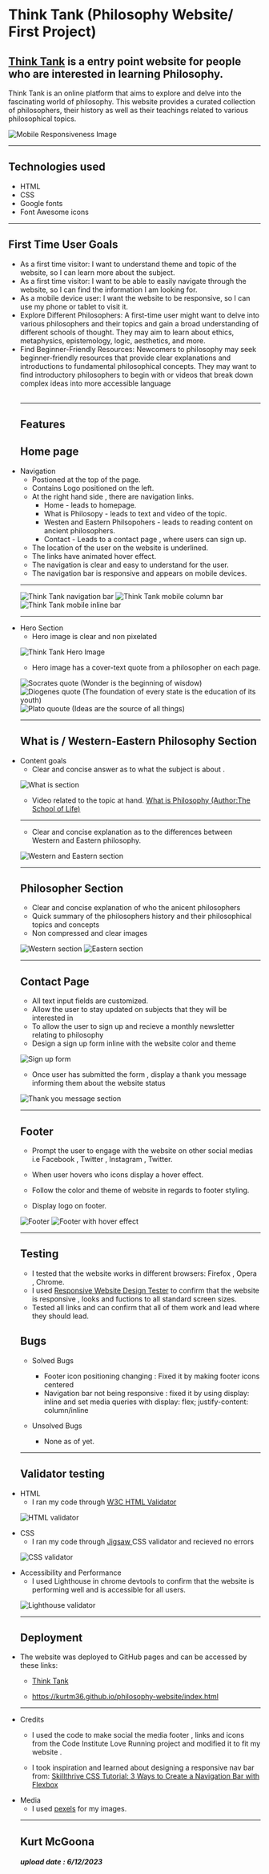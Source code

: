 
# <strong><italic>Think Tank</italic></strong> (Philosophy Website/ First Project)


## [Think Tank](https://kurtm36.github.io/philosophy-website/)   is a entry point website for people who are interested in learning Philosophy.  

Think Tank is an online platform that aims to explore and delve into the fascinating world of philosophy. This website provides a curated collection of philosophers, their history as well as their teachings related to various philosophical topics.

![Mobile Responsiveness Image](https://raw.githubusercontent.com/Kurtm36/philosophy-website/main/assets/images/am-i-responsive.png)
<hr>

## Technologies used 
<ul>
    <li>HTML
    <li>CSS
    <li>Google fonts
    <li>Font Awesome icons
</UL>
<hr>

## First Time User Goals 
<ul>

<li>As a first time visitor: I want to understand theme and topic of the website, so I can learn more about the subject.

<br>

<li>As a first time visitor: I want to be able to easily navigate through the website, so I can find the information I am looking for.

<br>

<li>As a mobile device user: I want the website to be responsive, so I can use my phone or tablet to visit it.

<br>

<li>Explore Different Philosophers: A first-time user might want to delve into various philosophers and their topics and gain a broad understanding of different schools of thought. They may aim to learn about ethics, metaphysics, epistemology, logic, aesthetics, and more.

<br>

<li>Find Beginner-Friendly Resources: Newcomers to philosophy may seek beginner-friendly resources that provide clear explanations and introductions to fundamental philosophical concepts. They may want to find introductory philosophers to begin with or videos that break down complex ideas into more accessible language</li>

<br>

<hr>

## Features



## Home page

<li> Navigation

- Postioned at the top of the page.
- Contains Logo positioned on the left.
- At the right hand side , there are navigation links.
    - Home - leads to homepage.
    - What is Philosopy - leads to text and video of the topic.
    - Westen and Eastern Philsopohers - leads to reading content on ancient philosophers.
    - Contact - Leads to a contact page , where users can sign up.
- The location of the user on the website is underlined.
- The links have animated hover effect.
- The navigation is clear and easy to understand for the user.
- The navigation bar is responsive and appears on mobile devices. 
<hr>

![Think Tank navigation bar ](https://raw.githubusercontent.com/Kurtm36/philosophy-website/main/assets/images/desktop-navi-bar.png)
![Think Tank mobile column bar ](https://raw.githubusercontent.com/Kurtm36/philosophy-website/main/assets/images/mobile-column-navi-bar.png)
![Think Tank mobile inline bar ](https://raw.githubusercontent.com/Kurtm36/philosophy-website/main/assets/images/mobile-inline-navi-bar.png)

<hr>

<li> Hero Section

- Hero image is clear and non pixelated 

 ![Think Tank Hero Image ](https://raw.githubusercontent.com/Kurtm36/philosophy-website/main/assets/images/pp1-hero.jpg)


- Hero image has a cover-text quote from a philosopher on each page.

![Socrates quote (Wonder is the beginning of wisdow)](https://raw.githubusercontent.com/Kurtm36/philosophy-website/main/assets/images/socrates-quote.png)
![Diogenes quote (The foundation of every state is the education of its youth) ](https://raw.githubusercontent.com/Kurtm36/philosophy-website/main/assets/images/diogenes-quote.png)
![Plato quoute (Ideas are the source of all things) ](https://raw.githubusercontent.com/Kurtm36/philosophy-website/main/assets/images/plato-quote.png)

<hr>

## What is / Western-Eastern Philosophy Section

<li> Content goals

- Clear and concise answer as to what the subject is about .

![What is section ](https://raw.githubusercontent.com/Kurtm36/philosophy-website/main/assets/images/what-is-section.png)

-  Video related to the topic at hand. [What is Philosophy (Author:The School of Life)](https://www.youtube.com/watch?v=mIYdx6lDDhg)
<hr>

- Clear and concise explanation as to the differences between Western and Eastern philosophy.
  
![Western and Eastern section ](https://raw.githubusercontent.com/Kurtm36/philosophy-website/main/assets/images/western-eastern-section.png)

<hr>

## Philosopher Section 

- Clear and concise explanation of who the anicent philosophers
- Quick summary of the philosophers history and their philosophical topics and concepts  
- Non compressed and clear images  

![Western section ](https://raw.githubusercontent.com/Kurtm36/philosophy-website/main/assets/images/western-philosopher-section.png)
![Eastern section ](https://raw.githubusercontent.com/Kurtm36/philosophy-website/main/assets/images/eastern-philosopher-section.png)


<hr>

## Contact Page

- All text input fields are customized.
- Allow the user to stay updated on subjects that they will be interested in
- To allow the user to sign up and recieve a monthly newsletter relating to philosophy 
- Design a sign up form inline with the website color and theme 

![Sign up form ](https://raw.githubusercontent.com/Kurtm36/philosophy-website/main/assets/images/sign-up-form.png)

- Once user has submitted the form , display a thank you message informing them about the website status

![Thank you message section ](https://raw.githubusercontent.com/Kurtm36/philosophy-website/main/assets/images/thank-you-msg.png)

<hr>

## Footer 

- Prompt the user to engage with the website on other social medias i.e Facebook , Twitter , Instagram , Twitter.

- When user hovers who icons display a hover effect. 

- Follow the color and theme of website in regards to footer styling. 

- Display logo on footer.

![Footer](https://raw.githubusercontent.com/Kurtm36/philosophy-website/main/assets/images/footer.png)
![Footer with hover effect](https://raw.githubusercontent.com/Kurtm36/philosophy-website/main/assets/images/footer-hoover.png)

<hr>

## Testing

- I tested that the website works in different browsers: Firefox , Opera , Chrome.
- I used [Responsive Website Design Tester](https://responsivedesignchecker.com/) to confirm that the website is responsive , looks and fuctions to all standard screen sizes. 
- Tested all links and can confirm that all of them work and lead where they should lead.

## Bugs 

- Solved Bugs 
    - Footer icon positioning changing : Fixed it by making footer icons centered 
    - Navigation bar not being responsive : fixed it by using display: inline and set media queries with display: flex; justify-content: column/inline
  

- Unsolved Bugs 
  - None as of yet.

<hr>

## Validator testing 

<li> HTML

- I ran my code through [W3C HTML Validator](https://validator.w3.org/nu/?doc=https%3A%2F%2Fkurtm36.github.io%2Fphilosophy-website%2F)

![HTML validator](https://raw.githubusercontent.com/Kurtm36/philosophy-website/main/assets/images/html-checker.png)

<li>CSS

- I ran my code through [Jigsaw ](https://jigsaw.w3.org/css-validator/validator) CSS validator and recieved no errors 

![CSS validator](https://raw.githubusercontent.com/Kurtm36/philosophy-website/main/assets/images/css-checker.png)

<li>Accessibility and Performance

- I used Lighthouse in chrome devtools to confirm that the website is performing well and is accessible for all users.

![Lighthouse validator](https://raw.githubusercontent.com/Kurtm36/philosophy-website/main/assets/images/lighthouse.png)

<hr>

## Deployment

<li>The website was deployed to GitHub pages and can be accessed by these links:

- [Think Tank ](https://kurtm36.github.io/philosophy-website/) 

- https://kurtm36.github.io/philosophy-website/index.html

<hr>

<li> Credits 

- I used the code to make social the media footer , links and icons  from the Code Institute Love Running project and modified it to fit my website .

- I took inspiration and learned about designing a responsive nav bar from:   [Skillthrive CSS Tutorial: 3 Ways to Create a Navigation Bar with Flexbox](https://www.youtube.com/watch?v=PwWHL3RyQgk)

<li> Media

- I used [pexels](https://www.pexels.com/) for my images.

<hr>

## Kurt McGoona 

##### upload date : 6/12/2023